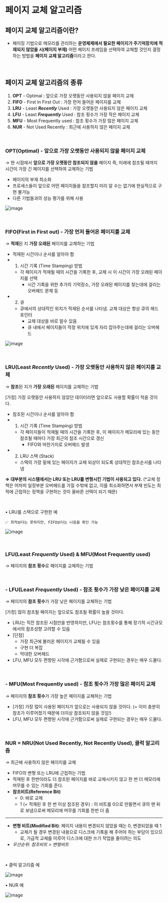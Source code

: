 # 페이지 교체 알고리즘

## 페이지 교체 알고리즘이란?

- 페이징 기법으로 메모리를 관리하는 **운영체제에서 필요한 페이지가 주기억장치에 적재되지 않았을 시(페이지 부재)** 어떤 페이지 프레임을 선택하여 교체할 것인지 결정하는 방법을 **페이지 교체 알고리즘**이라고 한다.

<br>

## **페이지 교체 알고리즘의 종류**

1. **OPT** - Optimal : 앞으로 가장 오랫동안 사용되지 않을 페이지 교체
2. **FIFO** - First In First Out : 가장 먼저 들어온 페이지를 교체
3. **LRU** - Least ***Recently*** Used : 가장 오랫동안 사용되지 않은 페이지 교체
4. **LFU** - Least ***Frequently*** Used : 참조 횟수가 가장 작은 페이지 교체
5. **MFU** - Most Frequently used : 참조 횟수가 가장 많은 페이지 교체
6. **NUR** - Not Used Recently : 최근에 사용하지 않은 페이지 교체

<br>

### **OPT(Optimal) - 앞으로 가장 오랫동안 사용되지 않을 페이지 교체**

→ 현 시점에서 **앞으로 가장 오랫동안 참조되지 않을** 페이지 즉, 미래에 참조될 때까지 시간이 가장 긴 페이지를 선택하여 교체하는 기법

- 페이지의 부재 최소화
- 프로세스들이 앞으로 어떤 페이지들을 참조할지 미리 알 수는 없기에 현실적으로 구현 불가능
- 다른 기법들과의 성능 평가를 위해 사용

 

![image](https://github.com/user-attachments/assets/8ef56de8-e948-47a2-9fd5-2999d5077d95)

<br>

### **FIFO(First in First out) - 가장 먼저 들어온 페이지를 교체**

→ **적재**된 지 **가장 오래된** 페이지를 교체하는 기법

- 적재된 시간이나 순서를 알아야 함
- 1) 시간 기록 (Time Stamping) 방법
    - 각 페이지가 적재될 때의 시간을 기록한 후, 교체 시 이 시간이 가장 오래된 페이지를 선택
        - 시간 기록을 위한 추가의 기억장소, 가장 오래된 페이지를 찾는데에 걸리는 오버헤드 문제 등
- 2) 큐
    - 큐에서의 상대적인 위치가 적재된 순서를 나타냄. 교체 대상은 항상 큐의 헤드 포인터
        - 교체 대상을 바로 알수 있음
        - 큐 내에서 페이지들이 적정 위치에 있게 자리 잡아주는데에 걸리는 오버헤드

![image](https://github.com/user-attachments/assets/fafd95bf-6e2d-4ace-ab8b-d13f87fc9a79)

<br>


### **LRU(Least *Recently* Used) - 가장 오랫동안 사용하지 않은 페이지를 교체**

→ **참조**된 지가 **가장 오래된** 페이지를 교체하는 기법

[가정] 가장 오랫동안 사용하지 않았던 데이터라면 앞으로도 사용할 확률이 적을 것이다.

- 참조된 시간이나 순서를 알아야 함
- 1) 시간 기록 (Time Stamping) 방법
    - 각 페이지들이 적재될 때의 시간을 기록한 후, 이 페이지가 메모리에 있는 동안 참조될 때마다 가장 최근의 참조 시간으로 갱신
        - FIFO와 마찬가지로 오버헤드 발생
- 2) LRU 스택 (Stack)
    - 스택의 가장 밑에 있는 페이지가 교체 되상이 되도록 상대적인 참조순서를 나타냄

**⇒ 대부분의 시스템에서는 LRU 또는 LRU를 변형시킨 기법이 사용되고 있다.**
(*교체 정책은 어차피 일정부분 오버헤드를 가질 수밖에 없고, 이를 최소화하면서 부재 빈도는 최적에 근접하는 정책을 구현하는 것이 올바른 선택이 되기 때문)

<br>

• LRU를 스택으로 구현한 예


```
✅ 최적보다는 못하지만, FIFO보다는 나음을 확인 가능
```

![image](https://github.com/user-attachments/assets/a3b5763a-541d-4046-a425-6e21ec2d8507)

<br>


### **LFU(Least *Frequently* Used) & MFU(Most Frequently used)**

→  페이지의 **참조 횟수**로 페이지를 교체하는 기법

<br>


### **- LFU(Least *Frequently* Used) - 참조 횟수가 가장 낮은 페이지를 교체**

→  페이지의 **참조 횟수**가 가장 낮은 페이지를 교체하는 기법

[가정] 많이 참조될 페이지는 앞으로도 참조될 확률이 높을 것이다.

- LRU는 직전 참조된 시점만을 반영하지만, 
LFU는 참조횟수를 통해 장기적 시간규모에서의 참조성향 고려할 수 있음
- [단점]
    - 가장 최근에 불러온 페이지가 교체될 수 있음
    - 구현 더 복잡
    - 막대한 오버헤드
- LFU, MFU 모두 편향된 시각에 근거함으로써 실제로 구현되는 경우는 매우 드물다.

<br>


### **- MFU(Most Frequently used) - 참조 횟수가 가장 많은 페이지 교체**

→  페이지의 **참조 횟수**가 가장 높은 페이지를 교체하는 기법

- [가정] 가장 많이 사용된 페이지가 앞으로는 사용되지 않을 것이다.
(= 이미 충분히 참조가 이루어졌기 때문에 더이상 참조되지 않을 것임!)
- LFU, MFU 모두 편향된 시각에 근거함으로써 실제로 구현되는 경우는 매우 드물다.

<br>


### **NUR = NRU(Not Used Recently, Not Recently Used), 클럭 알고리즘**

→ 최근에 사용하지 않은 페이지를 교체

- FIFO의 변형 또는 LRU에 근접하는 기법
- 적재된 후 한번이라도 더 참조된 페이지를 바로 교체시키지 않고 한 번 더 메모리에 머무를 수 있는 기회를 준다.
- **참조비트(Reference Bit)**
    - 0: 바로 교체
    - 1 (= 적재된 후 한 번 이상 참조된 경우)
    : 이 비트를 0으로 만들면서 큐의 맨 뒤로 보냄으로써 메모리에 머무를 기회를 한번 더 줌

---

- **변형 비트(Modified Bit)**: 페이지 내용이 변경되지 않았을 때는 0, 변경되었을 때 1
    - 교체가 될 경우 변경된 내용으로 디스크에 기록을 해 주어야 하는 부담이 있으므로, 가급적 교체를 미루어 디스크에 대한 쓰기 작업을 줄이려는 의도
- *우선순위: 참조비트 > 변형비트*

<br>


• 클럭 알고리즘 예

![image](https://github.com/user-attachments/assets/09845e5b-c1a8-4266-b112-9897843d4a7c)

• NUR 예

![image](https://github.com/user-attachments/assets/0a35149c-e07a-461e-bbf9-c30cbd0d5ef1)
